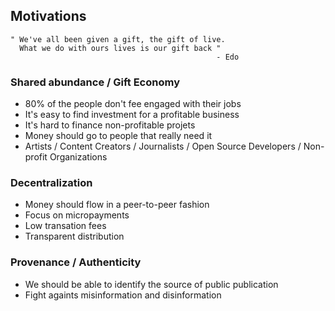## Motivations

```
" We've all been given a gift, the gift of live.
  What we do with ours lives is our gift back "
                                              - Edo
```


### Shared abundance / Gift Economy

* 80% of the people don't fee engaged with their jobs
* It's easy to find investment for a profitable business
* It's hard to finance non-profitable projets
* Money should go to people that really need it
* Artists / Content Creators / Journalists / Open Source Developers / Non-profit Organizations


### Decentralization

* Money should flow in a peer-to-peer fashion
* Focus on micropayments
* Low transation fees
* Transparent distribution


### Provenance / Authenticity

* We should be able to identify the source of public publication
* Fight againts misinformation and disinformation

